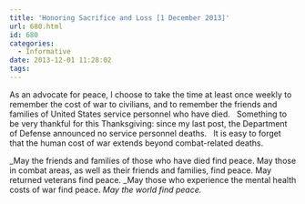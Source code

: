 ```yaml
---
title: 'Honoring Sacrifice and Loss [1 December 2013]'
url: 680.html
id: 680
categories:
  - Informative
date: 2013-12-01 11:28:02
tags:
---
```


As an advocate for peace, I choose to take the time at least once weekly to remember the cost of war to civilians, and to remember the friends and families of United States service personnel who have died.   Something to be very thankful for this Thanksgiving: since my last post, the Department of Defense announced no service personnel deaths.   It is easy to forget that the human cost of war extends beyond combat-related deaths.

_May the friends and families of those who have died find peace. May those in combat areas, as well as their friends and families, find peace. May returned veterans find peace. _May those who experience the mental health costs of war find peace. _May the world find peace._